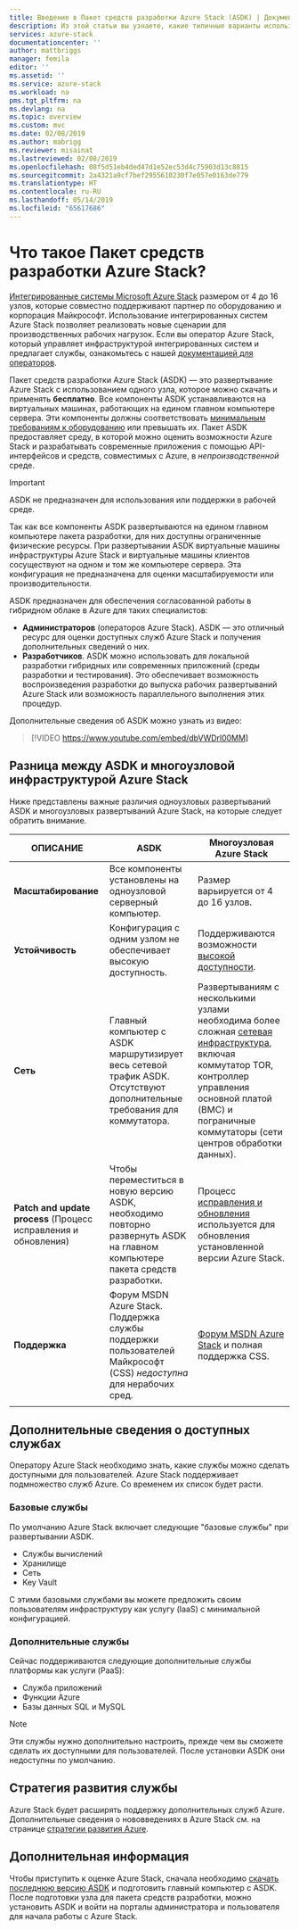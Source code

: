 ```yaml
---
title: Введение в Пакет средств разработки Azure Stack (ASDK) | Документация Майкрософт
description: Из этой статьи вы узнаете, какие типичные варианты используются для оценки Microsoft Azure Stack и что такое ASDK.
services: azure-stack
documentationcenter: ''
author: mattbriggs
manager: femila
editor: ''
ms.assetid: ''
ms.service: azure-stack
ms.workload: na
pms.tgt_pltfrm: na
ms.devlang: na
ms.topic: overview
ms.custom: mvc
ms.date: 02/08/2019
ms.author: mabrigg
ms.reviewer: misainat
ms.lastreviewed: 02/08/2019
ms.openlocfilehash: 08f5d51eb4ded47d1e52ec53d4c75903d13c8815
ms.sourcegitcommit: 2a4321a9cf7bef2955610230f7e057e0163de779
ms.translationtype: HT
ms.contentlocale: ru-RU
ms.lasthandoff: 05/14/2019
ms.locfileid: "65617686"
---
```

# <a name="what-is-the-azure-stack-development-kit"></a>Что такое Пакет средств разработки Azure Stack?
[Интегрированные системы Microsoft Azure Stack](../operator/azure-stack-overview.md) размером от 4 до 16 узлов, которые совместно поддерживают партнер по оборудованию и корпорация Майкрософт. Использование интегрированных систем Azure Stack позволяет реализовать новые сценарии для производственных рабочих нагрузок. Если вы оператор Azure Stack, который управляет инфраструктурой интегрированных систем и предлагает службы, ознакомьтесь с нашей [документацией для операторов](/azure-stack/operator).

Пакет средств разработки Azure Stack (ASDK) — это развертывание Azure Stack с использованием одного узла, которое можно скачать и применять **бесплатно**. Все компоненты ASDK устанавливаются на виртуальных машинах, работающих на едином главном компьютере сервера. Эти компоненты должны соответствовать [минимальным требованиям к оборудованию](asdk-deploy-considerations.md#hardware) или превышать их. Пакет ASDK предоставляет среду, в которой можно оценить возможности Azure Stack и разрабатывать современные приложения с помощью API-интерфейсов и средств, совместимых с Azure, в *непроизводственной* среде. 

> [!IMPORTANT]
> ASDK не предназначен для использования или поддержки в рабочей среде.

Так как все компоненты ASDK развертываются на едином главном компьютере пакета разработки, для них доступны ограниченные физические ресурсы. При развертывании ASDK виртуальные машины инфраструктуры Azure Stack и виртуальные машины клиентов сосуществуют на одном и том же компьютере сервера. Эта конфигурация не предназначена для оценки масштабируемости или производительности.

ASDK предназначен для обеспечения согласованной работы в гибридном облаке в Azure для таких специалистов:
- **Администраторов** (операторов Azure Stack). ASDK — это отличный ресурс для оценки доступных служб Azure Stack и получения дополнительных сведений о них.
- **Разработчиков**. ASDK можно использовать для локальной разработки гибридных или современных приложений (среды разработки и тестирования). Это обеспечивает возможность воспроизведения разработки до выпуска рабочих развертываний Azure Stack или возможность параллельного выполнения этих процедур. 

Дополнительные сведения об ASDK можно узнать из видео:

> [!VIDEO https://www.youtube.com/embed/dbVWDrl00MM]


## <a name="asdk-and-multi-node-azure-stack-differences"></a>Разница между ASDK и многоузловой инфраструктурой Azure Stack
Ниже представлены важные различия одноузловых развертываний ASDK и многоузловых развертываний Azure Stack, на которые следует обратить внимание.

|ОПИСАНИЕ|ASDK|Многоузловая Azure Stack|
|-----|-----|-----|
|**Масштабирование**|Все компоненты установлены на одноузловой серверный компьютер.|Размер варьируется от 4 до 16 узлов.|
|**Устойчивость**|Конфигурация с одним узлом не обеспечивает высокую доступность.|Поддерживаются возможности [высокой доступности](../operator/azure-stack-overview.md#providing-high-availability).|
|**Сеть**|Главный компьютер с ASDK маршрутизирует весь сетевой трафик ASDK. Отсутствуют дополнительные требования для коммутатора.|Развертываниям с несколькими узлами необходима более сложная [сетевая инфраструктура](../operator/azure-stack-network.md#network-infrastructure), включая коммутатор TOR, контроллер управления основной платой (BMC) и пограничные коммутаторы (сети центров обработки данных).|
|**Patch and update process** (Процесс исправления и обновления)|Чтобы переместиться в новую версию ASDK, необходимо повторно развернуть ASDK на главном компьютере пакета средств разработки.|Процесс [исправления и обновления](../operator/azure-stack-updates.md) используется для обновления установленной версии Azure Stack.|
|**Поддержка**|Форум MSDN Azure Stack. Поддержка службы поддержки пользователей Майкрософт (CSS) *недоступна* для нерабочих сред.|[Форум MSDN Azure Stack](https://social.msdn.microsoft.com/Forums/en-US/home?forum=AzureStack) и полная поддержка CSS.|
| | |

## <a name="learn-about-available-services"></a>Дополнительные сведения о доступных службах
Оператору Azure Stack необходимо знать, какие службы можно сделать доступными для пользователей. Azure Stack поддерживает подмножество служб Azure. Со временем их список будет расти.

### <a name="foundational-services"></a>Базовые службы
По умолчанию Azure Stack включает следующие "базовые службы" при развертывании ASDK.
- Службы вычислений
- Хранилище
- Сеть
- Key Vault

С этими базовыми службами вы можете предложить своим пользователям инфраструктуру как услугу (IaaS) с минимальной конфигурацией.

### <a name="additional-services"></a>Дополнительные службы
Сейчас поддерживаются следующие дополнительные службы платформы как услуги (PaaS):
- Служба приложений
- Функции Azure
- Базы данных SQL и MySQL

> [!NOTE]
> Эти службы нужно дополнительно настроить, прежде чем вы сможете сделать их доступными для пользователей. После установки ASDK они недоступны по умолчанию.

## <a name="service-roadmap"></a>Стратегия развития службы
Azure Stack будет расширять поддержку дополнительных служб Azure. Дополнительные сведения о нововведениях в Azure Stack см. на странице [стратегии развития Azure](https://azure.microsoft.com/roadmap/?tag=azure-stack). 


## <a name="next-steps"></a>Дополнительная информация
Чтобы приступить к оценке Azure Stack, сначала необходимо [скачать последнюю версию ASDK](asdk-download.md) и подготовить главный компьютер с ASDK. После подготовки узла для пакета средств разработки, можно установить ASDK и войти на порталы администратора и пользователя для начала работы с Azure Stack.